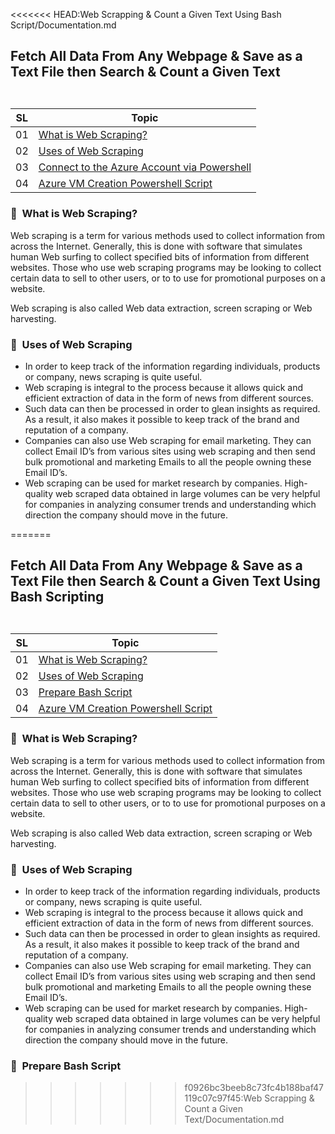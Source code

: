 <<<<<<< HEAD:Web Scrapping & Count a Given Text Using Bash Script/Documentation.md
## <p align=left>Fetch All Data From Any Webpage & Save as a Text File then Search & Count a Given Text<br> <br> </p> 
| **SL** | **Topic** |
| --- | --- |
| 01 | [What is Web Scraping?](#01) |
| 02 | [Uses of Web Scraping](#02) |
| 03 | [Connect to the Azure Account via Powershell](#03)  |
| 04 | [Azure VM Creation Powershell Script](#04) |

### <a name="01">:diamond_shape_with_a_dot_inside: &nbsp;What is Web Scraping?</a>
Web scraping is a term for various methods used to collect information from across the Internet. Generally, this is done with software that simulates human Web surfing to collect specified bits of information from different websites. Those who use web scraping programs may be looking to collect certain data to sell to other users, or to to use for promotional purposes on a website.

Web scraping is also called Web data extraction, screen scraping or Web harvesting.

### <a name="02">:diamond_shape_with_a_dot_inside: &nbsp;Uses of Web Scraping</a>
- In order to keep track of the information regarding individuals, products or company, news scraping is quite useful.
- Web scraping is integral to the process because it allows quick and efficient extraction of data in the form of news from different sources.
- Such data can then be processed in order to glean insights as required. As a result, it also makes it possible to keep track of the brand and reputation of a company.
- Companies can also use Web scraping for email marketing. They can collect Email ID’s from various sites using web scraping and then send bulk promotional and marketing Emails to all the people owning these Email ID’s.
- Web scraping can be used for market research by companies. High-quality web scraped data obtained in large volumes can be very helpful for companies in analyzing consumer trends and understanding which direction the company should move in the future. 

=======
## <p align=left>Fetch All Data From Any Webpage & Save as a Text File then Search & Count a Given Text Using Bash Scripting<br> <br> </p> 
| **SL** | **Topic** |
| --- | --- |
| 01 | [What is Web Scraping?](#01) |
| 02 | [Uses of Web Scraping](#02) |
| 03 | [Prepare Bash Script](#03)  |
| 04 | [Azure VM Creation Powershell Script](#04) |

### <a name="01">:diamond_shape_with_a_dot_inside: &nbsp;What is Web Scraping?</a>
Web scraping is a term for various methods used to collect information from across the Internet. Generally, this is done with software that simulates human Web surfing to collect specified bits of information from different websites. Those who use web scraping programs may be looking to collect certain data to sell to other users, or to to use for promotional purposes on a website.

Web scraping is also called Web data extraction, screen scraping or Web harvesting.

### <a name="02">:diamond_shape_with_a_dot_inside: &nbsp;Uses of Web Scraping</a>
- In order to keep track of the information regarding individuals, products or company, news scraping is quite useful.
- Web scraping is integral to the process because it allows quick and efficient extraction of data in the form of news from different sources.
- Such data can then be processed in order to glean insights as required. As a result, it also makes it possible to keep track of the brand and reputation of a company.
- Companies can also use Web scraping for email marketing. They can collect Email ID’s from various sites using web scraping and then send bulk promotional and marketing Emails to all the people owning these Email ID’s.
- Web scraping can be used for market research by companies. High-quality web scraped data obtained in large volumes can be very helpful for companies in analyzing consumer trends and understanding which direction the company should move in the future. 

### <a name="03">:diamond_shape_with_a_dot_inside: &nbsp;Prepare Bash Script</a>

>>>>>>> f0926bc3beeb8c73fc4b188baf47119c07c97f45:Web Scrapping & Count a Given Text/Documentation.md
